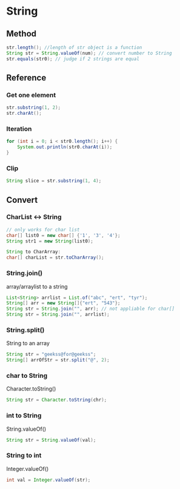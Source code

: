 # String
## Method
```java
str.length(); //length of str object is a function
String str = String.valueOf(num); // convert number to String
str.equals(str0); // judge if 2 strings are equal

```


## Reference
### Get one element
```java
str.substring(1, 2);
str.charAt();
```

### Iteration
```java
for (int i = 0; i < str0.length(); i++) {
    System.out.println(str0.charAt(i));
}
```

### Clip
```java
String slice = str.substring(1, 4);
```

## Convert
### CharList <-> String
```java
// only works for char list
char[] list0 = new char[] {'1', '3', '4'};
String str1 = new String(list0);
```
```java
String to CharArray:
char[] charList = str.toCharArray();
```

### String.join()
array/arraylist to a string
```java
List<String> arrlist = List.of("abc", "ert", "tyr");
String[] arr = new String[]{"ert", "543"};
String str = String.join("", arr); // not appliable for char[]
String str = String.join("", arrlist);
```

### String.split()
String to an array
```java
String str = "geekss@for@geekss";
String[] arrOfStr = str.split("@", 2);
```

### char to String
Character.toString()
```java
String str = Character.toString(chr);
```
### int to String
String.valueOf()
```java
String str = String.valueOf(val);
```
### String to int
Integer.valueOf()
```java
int val = Integer.valueOf(str);
```


